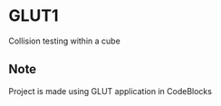 # GLUT1
Collision testing within a cube

## Note
Project is made using GLUT application in CodeBlocks
